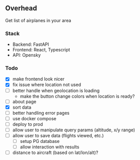 ## Overhead

Get list of airplanes in your area

### Stack

- Backend: FastAPI
- Frontend: React, Typescript
- API: Opensky

### Todo
- [x] make frontend look nicer
- [x] fix issue where location not used
- [ ] better handle when geolocation is loading
    - make the button change colors when location is ready? 
- [ ] about page
- [x] sort data
- [ ] better handling error pages
- [ ] use docker compose
- [ ] deploy to prod
- [ ] allow user to manipulate query params (altitude, x/y range)
- [ ] allow user to save data (flights viewed, etc.)
    - [ ] setup PG database
    - [ ] allow interaction with results
- [ ] distance to aircraft (based on lat/lon/alt)?
